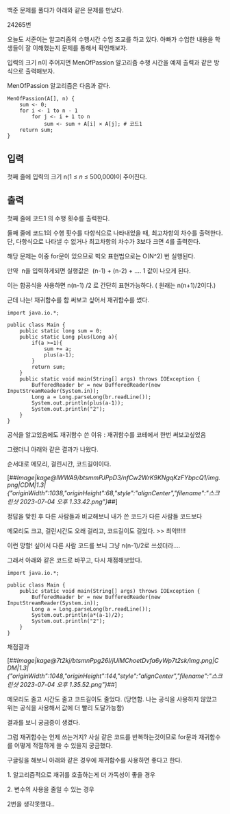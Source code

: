 백준 문제를 풀다가 아래와 같은 문제를 만났다.

24265번

오늘도 서준이는 알고리즘의 수행시간 수업 조교를 하고 있다. 아빠가 수업한 내용을 학생들이 잘 이해했는지 문제를 통해서 확인해보자.

입력의 크기 n이 주어지면 MenOfPassion 알고리즘 수행 시간을 예제 출력과 같은 방식으로 출력해보자.

MenOfPassion 알고리즘은 다음과 같다.

```
MenOfPassion(A[], n) {
    sum <- 0;
    for i <- 1 to n - 1
        for j <- i + 1 to n
            sum <- sum + A[i] × A[j]; # 코드1
    return sum;
}
```

## 입력

첫째 줄에 입력의 크기 n(1 ≤ _n_ ≤ 500,000)이 주어진다.

## 출력

첫째 줄에 코드1 의 수행 횟수를 출력한다.

둘째 줄에 코드1의 수행 횟수를 다항식으로 나타내었을 때, 최고차항의 차수를 출력한다. 단, 다항식으로 나타낼 수 없거나 최고차항의 차수가 3보다 크면 4를 출력한다.

해당 문제는 이중 for문이 있으므로 빅오 표현법으로는 O(N^2) 번 실행된다.

만약  n을 입력하게되면 실행값은  (n-1) + (n-2) + .... 1 값이 나오게 된다. 

이는 합공식을 사용하면 n(n-1) /2 로 간단히 표현가능하다. ( 원래는 n(n+1)/2이다.)

근데 나는! 재귀함수를 함 써보고 싶어서 재귀함수를 썼다.

```
import java.io.*;

public class Main {
    public static long sum = 0;
    public static Long plus(Long a){
        if(a >=1){
            sum += a;
            plus(a-1);
        }
        return sum;
    }
    public static void main(String[] args) throws IOException {
        BufferedReader br = new BufferedReader(new InputStreamReader(System.in));
        Long a = Long.parseLong(br.readLine());
        System.out.println(plus(a-1));
        System.out.println("2");
    }
}
```

공식을 알고있음에도 재귀함수 쓴 이유 : 재귀함수를 코테에서 한번 써보고싶었음

그랬더니 아래와 같은 결과가 나왔다.

순서대로 메모리, 걸린시간, 코드길이이다.

[##_Image|kage@lWWA9/btsmmPJPpD3/nfCw2WrK9KNgqKzFYbpcQ1/img.png|CDM|1.3|{"originWidth":1038,"originHeight":68,"style":"alignCenter","filename":"스크린샷 2023-07-04 오후 1.33.42.png"}_##]

정답을 맞힌 후 다른 사람들과 비교해보니 내가 쓴 코드가 다른 사람들 코드보다 

메모리도 크고, 걸린시간도 오래 걸리고, 코드길이도 길었다. >> 최악!!!!!

이런 망할! 싶어서 다른 사람 코드를 보니 그냥 n(n-1)/2로 쓰셨더라....

그래서 아래와 같은 코드로 바꾸고, 다시 채점해보았다.

```
import java.io.*;

public class Main {
    public static void main(String[] args) throws IOException {
        BufferedReader br = new BufferedReader(new InputStreamReader(System.in));
        Long a = Long.parseLong(br.readLine());
        System.out.println(a*(a-1)/2);
        System.out.println("2");
    }
}
```

채점결과

[##_Image|kage@7t2kj/btsmnPpg26I/jUiMChoetDvfa6yWp7t2sk/img.png|CDM|1.3|{"originWidth":1048,"originHeight":144,"style":"alignCenter","filename":"스크린샷 2023-07-04 오후 1.35.52.png"}_##]

메모리도 줄고 시간도 줄고 코드길이도 줄었다. (당연함. 나는 공식을 사용하지 않았고 위는 공식을 사용해서 값에 더 빨리 도달가능함)

결과를 보니 궁금증이 생겼다.

그럼 재귀함수는 언제 쓰는거지? 사실 같은 코드를 반복하는것이므로 for문과 재귀함수를 어떻게 적절하게 쓸 수 있을지 궁금했다.

구글링을 해보니 아래와 같은 경우에 재귀함수를 사용하면 좋다고 한다.

1\. 알고리즘적으로 재귀를 호출하는게 더 가독성이 좋을 경우

2\. 변수의 사용을 줄일 수 있는 경우

2번을 생각못했다..